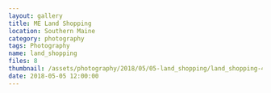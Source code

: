 ```yaml
---
layout: gallery
title: ME Land Shopping
location: Southern Maine
category: photography
tags: Photography
name: land_shopping
files: 8
thumbnail: /assets/photography/2018/05/05-land_shopping/land_shopping-4.jpg
date: 2018-05-05 12:00:00
---
```

